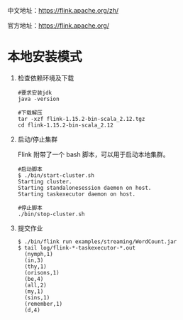 中文地址：https://flink.apache.org/zh/

官方地址：https://flink.apache.org/



# 本地安装模式

1. 检查依赖环境及下载

   ```
   #要求安装jdk
   java -version
   
   #下载解压
   tar -xzf flink-1.15.2-bin-scala_2.12.tgz
   cd flink-1.15.2-bin-scala_2.12
   ```

   

2. 启动/停止集群

   Flink 附带了一个 bash 脚本，可以用于启动本地集群。

   ```
   #启动脚本
   $ ./bin/start-cluster.sh
   Starting cluster.
   Starting standalonesession daemon on host.
   Starting taskexecutor daemon on host.
   
   #停止脚本
   ./bin/stop-cluster.sh
   ```

3. 提交作业

   ```
   $ ./bin/flink run examples/streaming/WordCount.jar
   $ tail log/flink-*-taskexecutor-*.out
     (nymph,1)
     (in,3)
     (thy,1)
     (orisons,1)
     (be,4)
     (all,2)
     (my,1)
     (sins,1)
     (remember,1)
     (d,4)
   ```

   

